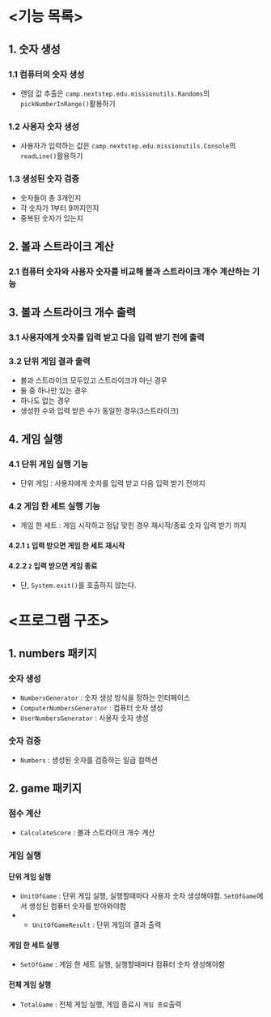 # <기능 목록>
## 1. 숫자 생성
### 1.1 컴퓨터의 숫자 생성
- 랜덤 값 추출은 `camp.nextstep.edu.missionutils.Randoms`의 `pickNumberInRange()`활용하기
### 1.2 사용자 숫자 생성
- 사용자가 입력하는 값은 `camp.nextstep.edu.missionutils.Console`의 `readLine()`활용하기
### 1.3 생성된 숫자 검증
- 숫자들이 총 3개인지
- 각 숫자가 1부터 9까지인지
- 중복된 숫자가 있는지


## 2. 볼과 스트라이크 계산
### 2.1 컴퓨터 숫자와 사용자 숫자를 비교해 볼과 스트라이크 개수 계산하는 기능


## 3. 볼과 스트라이크 개수 출력
### 3.1 사용자에게 숫자를 입력 받고 다음 입력 받기 전에 출력
### 3.2 단위 게임 결과 출력
- 볼과 스트라이크 모두있고 스트라이크가 아닌 경우
- 둘 중 하나만 있는 경우
- 하나도 없는 경우
- 생성한 수와 입력 받은 수가 동일한 경우(3스트라이크)

## 4. 게임 실행
### 4.1 단위 게임 실행 기능
- 단위 게임 : 사용자에게 숫자를 입력 받고 다음 입력 받기 전까지
   
### 4.2 게임 한 세트 실행 기능
- 게임 한 세트 : 게임 시작하고 정답 맞힌 경우 재시작/종료 숫자 입력 받기 까지 
#### 4.2.1 `1` 입력 받으면 게임 한 세트 재시작
#### 4.2.2 `2` 입력 받으면 게임 종료
- 단, `System.exit()`를 호출하지 않는다.

# <프로그램 구조>
## 1. numbers 패키지
### 숫자 생성
- `NumbersGenerator` : 숫자 생성 방식을 정하는 인터페이스
- `ComputerNumbersGenerator` : 컴퓨터 숫자 생성
- `UserNumbersGenerator` : 사용자 숫자 생성
### 숫자 검증
- `Numbers` : 생성된 숫자를 검증하는 일급 컬렉션
## 2. game 패키지
### 점수 계산
- `CalculateScore` : 볼과 스트라이크 개수 계산
### 게임 실행
#### 단위 게임 실행
- `UnitOfGame` : 단위 게임 실행, 실행할때마다 사용자 숫자 생성해야함. `SetOfGame`에서 생성된 컴퓨터 숫자를 받아와야함
- - `UnitOfGameResult` : 단위 게임의 결과 출력
#### 게임 한 세트 실행
- `SetOfGame` : 게임 한 세트 실행, 실행할때마다 컴퓨터 숫자 생성해야함
#### 전체 게임 실행
- `TotalGame` : 전체 게임 실행, 게임 종료시 `게임 종료`출력